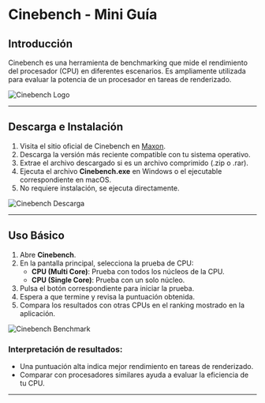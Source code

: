 # Cinebench - Mini Guía

## Introducción
Cinebench es una herramienta de benchmarking que mide el rendimiento del procesador (CPU) en diferentes escenarios. Es ampliamente utilizada para evaluar la potencia de un procesador en tareas de renderizado.

![Cinebench Logo](https://www.researchgate.net/publication/377165315/figure/fig1/AS:11431281215992354@1704458776057/Logo-de-CINEBENCH-Elaborado-por-Gomar-2018.png)

---

## Descarga e Instalación
1. Visita el sitio oficial de Cinebench en [Maxon](https://www.maxon.net/en/cinebench).
2. Descarga la versión más reciente compatible con tu sistema operativo.
3. Extrae el archivo descargado si es un archivo comprimido (.zip o .rar).
4. Ejecuta el archivo **Cinebench.exe** en Windows o el ejecutable correspondiente en macOS.
5. No requiere instalación, se ejecuta directamente.

![Cinebench Descarga](https://img.utdstc.com/screen/5d4/3c6/5d43c60b07037a34734322dfe771b8134e7925f9e5ad59b4d5906c5daf16f4c3:600)

---

## Uso Básico
1. Abre **Cinebench**.
2. En la pantalla principal, selecciona la prueba de CPU:
   - **CPU (Multi Core)**: Prueba con todos los núcleos de la CPU.
   - **CPU (Single Core)**: Prueba con un solo núcleo.
3. Pulsa el botón correspondiente para iniciar la prueba.
4. Espera a que termine y revisa la puntuación obtenida.
5. Compara los resultados con otras CPUs en el ranking mostrado en la aplicación.

![Cinebench Benchmark](https://encrypted-tbn0.gstatic.com/images?q=tbn:ANd9GcSvkkTQ07f8BxdUyjPL_poHR3cpXqmQisuNVQ&s)

### Interpretación de resultados:
- Una puntuación alta indica mejor rendimiento en tareas de renderizado.
- Comparar con procesadores similares ayuda a evaluar la eficiencia de tu CPU.

---
